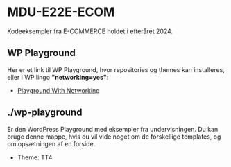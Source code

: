 # MDU-E22E-ECOM
 Kodeeksempler fra E-COMMERCE holdet i efteråret 2024.

## WP Playground

Her er et link til WP Playground, hvor repositories og themes kan installeres, eller i WP lingo **"networking=yes"**:

* [Playground With Networking](https://playground.wordpress.net/?storage=device&networking=yes)


 ## ./wp-playground

 Er den WordPress Playground med eksempler fra undervisningen. Du kan bruge denne mappe, hvis du vil vide noget om de forskellige templates, og om opsætningen af en forside.

 * Theme: TT4

